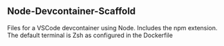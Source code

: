 ## Node-Devcontainer-Scaffold
Files for a VSCode devcontainer using Node. 
Includes the npm extension.
The default terminal is Zsh as configured in the Dockerfile